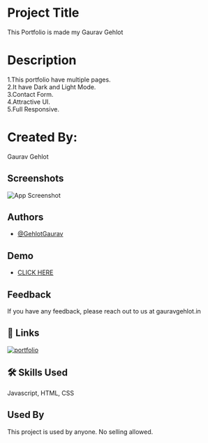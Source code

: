 
# Project Title
This Portfolio is made my Gaurav Gehlot

# Description
1.This portfolio have multiple pages.         
2.It have Dark and Light Mode.  
3.Contact Form.  
4.Attractive UI.  
5.Full Responsive.

# Created By:
Gaurav Gehlot


## Screenshots

![App Screenshot](https://i.ibb.co/dPBjDCY/Screenshot-2024-05-03-183346-min.png)


## Authors

- [@GehlotGaurav](https://www.github.com/GehlotGaurav)


## Demo
- [CLICK HERE](https://gaurav1.vercel.app/)



## Feedback

If you have any feedback, please reach out to us at gauravgehlot.in


## 🔗 Links
[![portfolio](https://img.shields.io/badge/my_portfolio-000?style=for-the-badge&logo=ko-fi&logoColor=white)]()


## 🛠 Skills Used
Javascript, HTML, CSS


## Used By

This project is used by anyone. No selling allowed.

